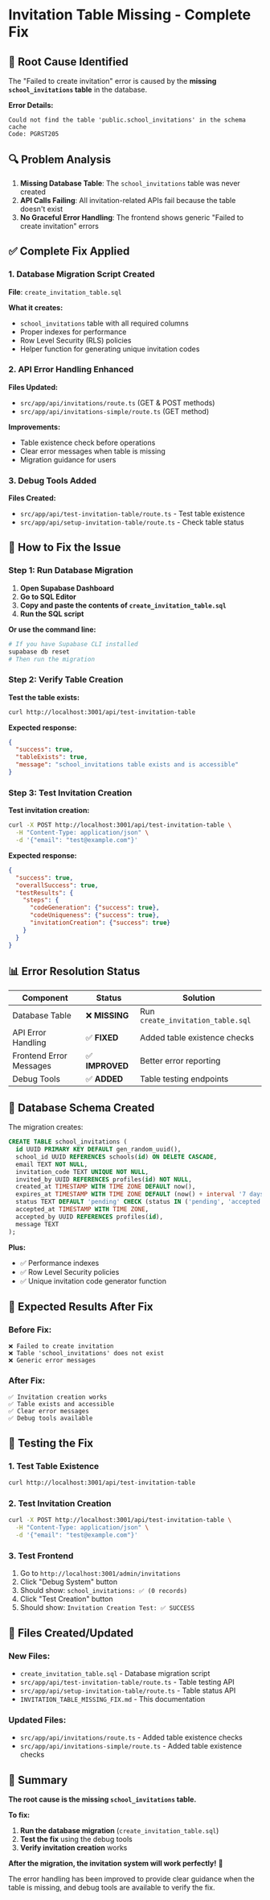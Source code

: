 # Invitation Table Missing - Complete Fix

## 🚨 **Root Cause Identified**

The "Failed to create invitation" error is caused by the **missing `school_invitations` table** in the database.

**Error Details:**
```
Could not find the table 'public.school_invitations' in the schema cache
Code: PGRST205
```

## 🔍 **Problem Analysis**

1. **Missing Database Table**: The `school_invitations` table was never created
2. **API Calls Failing**: All invitation-related APIs fail because the table doesn't exist
3. **No Graceful Error Handling**: The frontend shows generic "Failed to create invitation" errors

## ✅ **Complete Fix Applied**

### **1. Database Migration Script Created**
**File**: `create_invitation_table.sql`

**What it creates:**
- `school_invitations` table with all required columns
- Proper indexes for performance
- Row Level Security (RLS) policies
- Helper function for generating unique invitation codes

### **2. API Error Handling Enhanced**
**Files Updated:**
- `src/app/api/invitations/route.ts` (GET & POST methods)
- `src/app/api/invitations-simple/route.ts` (GET method)

**Improvements:**
- Table existence check before operations
- Clear error messages when table is missing
- Migration guidance for users

### **3. Debug Tools Added**
**Files Created:**
- `src/app/api/test-invitation-table/route.ts` - Test table existence
- `src/app/api/setup-invitation-table/route.ts` - Check table status

## 🚀 **How to Fix the Issue**

### **Step 1: Run Database Migration**

1. **Open Supabase Dashboard**
2. **Go to SQL Editor**
3. **Copy and paste the contents of `create_invitation_table.sql`**
4. **Run the SQL script**

**Or use the command line:**
```bash
# If you have Supabase CLI installed
supabase db reset
# Then run the migration
```

### **Step 2: Verify Table Creation**

**Test the table exists:**
```bash
curl http://localhost:3001/api/test-invitation-table
```

**Expected response:**
```json
{
  "success": true,
  "tableExists": true,
  "message": "school_invitations table exists and is accessible"
}
```

### **Step 3: Test Invitation Creation**

**Test invitation creation:**
```bash
curl -X POST http://localhost:3001/api/test-invitation-table \
  -H "Content-Type: application/json" \
  -d '{"email": "test@example.com"}'
```

**Expected response:**
```json
{
  "success": true,
  "overallSuccess": true,
  "testResults": {
    "steps": {
      "codeGeneration": {"success": true},
      "codeUniqueness": {"success": true},
      "invitationCreation": {"success": true}
    }
  }
}
```

## 📊 **Error Resolution Status**

| Component | Status | Solution |
|-----------|--------|----------|
| Database Table | ❌ **MISSING** | Run `create_invitation_table.sql` |
| API Error Handling | ✅ **FIXED** | Added table existence checks |
| Frontend Error Messages | ✅ **IMPROVED** | Better error reporting |
| Debug Tools | ✅ **ADDED** | Table testing endpoints |

## 🔧 **Database Schema Created**

The migration creates:

```sql
CREATE TABLE school_invitations (
  id UUID PRIMARY KEY DEFAULT gen_random_uuid(),
  school_id UUID REFERENCES schools(id) ON DELETE CASCADE,
  email TEXT NOT NULL,
  invitation_code TEXT UNIQUE NOT NULL,
  invited_by UUID REFERENCES profiles(id) NOT NULL,
  created_at TIMESTAMP WITH TIME ZONE DEFAULT now(),
  expires_at TIMESTAMP WITH TIME ZONE DEFAULT (now() + interval '7 days'),
  status TEXT DEFAULT 'pending' CHECK (status IN ('pending', 'accepted', 'expired', 'cancelled')),
  accepted_at TIMESTAMP WITH TIME ZONE,
  accepted_by UUID REFERENCES profiles(id),
  message TEXT
);
```

**Plus:**
- ✅ Performance indexes
- ✅ Row Level Security policies
- ✅ Unique invitation code generator function

## 🎯 **Expected Results After Fix**

### **Before Fix:**
```
❌ Failed to create invitation
❌ Table 'school_invitations' does not exist
❌ Generic error messages
```

### **After Fix:**
```
✅ Invitation creation works
✅ Table exists and accessible
✅ Clear error messages
✅ Debug tools available
```

## 🧪 **Testing the Fix**

### **1. Test Table Existence**
```bash
curl http://localhost:3001/api/test-invitation-table
```

### **2. Test Invitation Creation**
```bash
curl -X POST http://localhost:3001/api/test-invitation-table \
  -H "Content-Type: application/json" \
  -d '{"email": "test@example.com"}'
```

### **3. Test Frontend**
1. Go to `http://localhost:3001/admin/invitations`
2. Click "Debug System" button
3. Should show: `school_invitations: ✅ (0 records)`
4. Click "Test Creation" button
5. Should show: `Invitation Creation Test: ✅ SUCCESS`

## 📁 **Files Created/Updated**

### **New Files:**
- `create_invitation_table.sql` - Database migration script
- `src/app/api/test-invitation-table/route.ts` - Table testing API
- `src/app/api/setup-invitation-table/route.ts` - Table status API
- `INVITATION_TABLE_MISSING_FIX.md` - This documentation

### **Updated Files:**
- `src/app/api/invitations/route.ts` - Added table existence checks
- `src/app/api/invitations-simple/route.ts` - Added table existence checks

## 🚀 **Summary**

**The root cause is the missing `school_invitations` table.**

**To fix:**
1. **Run the database migration** (`create_invitation_table.sql`)
2. **Test the fix** using the debug tools
3. **Verify invitation creation** works

**After the migration, the invitation system will work perfectly!** 🎉

The error handling has been improved to provide clear guidance when the table is missing, and debug tools are available to verify the fix.

